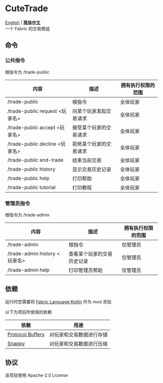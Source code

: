 CuteTrade
===
[English](https://github.com/gdrfgdrf/CuteTrade/blob/1.20.1/README.md) | __[简体中文](https://github.com/gdrfgdrf/CuteTrade/blob/1.20.1/README_ChineseSimplified.md)__  
一个 Fabric 的交易模组

命令
------------------------
### 公共指令
根指令为 /trade-public

| 内容                          | 描述          | 拥有执行权限的范围 |
|-----------------------------|-------------|-----------|
| /trade-public               | 根指令         | 全体玩家      |
| /trade-public request <玩家名> | 向某个玩家发起交易请求 | 全体玩家      |
| /trade-public accept <玩家名>  | 接受某个玩家的交易请求 | 全体玩家      |
| /trade-public decline <玩家名> | 拒绝某个玩家的交易请求 | 全体玩家      |
| /trade-public end-trade     | 结束当前交易      | 全体玩家      |
| /trade-public history       | 显示交易历史记录    | 全体玩家      |
| /trade-public help          | 打印帮助        | 全体玩家      |
| /trade-public tutorial      | 打印教程        | 全体玩家      |

### 管理员指令
根指令为 /trade-admin

| 内容                         | 描述            | 拥有执行权限的范围 |
|----------------------------|---------------|-----------|
| /trade-admin               | 根指令           | 仅管理员      |
| /trade-admin history <玩家名> | 查看某个玩家的交易历史记录 | 仅管理员      |
| /trade-admin help          | 打印管理员帮助       | 仅管理员      |


依赖
------------------------
运行时您需要将 [Fabric Language Kotlin](https://github.com/FabricMC/fabric-language-kotlin) 作为 mod 添加

以下为项目所使用的依赖

| 依赖                                                              | 用途           |
|-----------------------------------------------------------------|--------------|
| [Protocol Buffers](https://github.com/protocolbuffers/protobuf) | 对玩家和交易数据进行存储 |
| [Snappy](https://github.com/google/snappy)                      | 对玩家和交易数据进行压缩 |


协议
------------------------
该项目使用 Apache-2.0 License 
